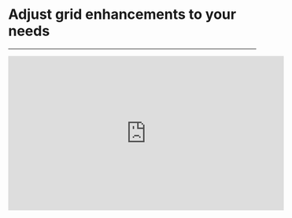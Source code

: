 ﻿# Adjust grid enhancements to your needs
---
<iframe width="560" height="315" src="https://www.youtube.com/embed/5K9VswAGj6c" frameborder="0" allowfullscreen></iframe>
